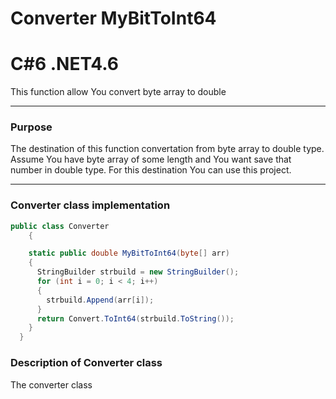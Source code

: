 

# Converter MyBitToInt64
# C#6  .NET4.6

This function allow You convert byte array to double

----

### Purpose
The destination of this function convertation from byte array to double type. Assume You have byte array of some length and You want save that number in double type. For this destination You can use this project.

----

### Converter class implementation 
```c#
public class Converter
    {

    static public double MyBitToInt64(byte[] arr)
    {
      StringBuilder strbuild = new StringBuilder();
      for (int i = 0; i < 4; i++)
      {
        strbuild.Append(arr[i]);
      }
      return Convert.ToInt64(strbuild.ToString());
    }  
  }
  ```
### Description of Converter class
The converter class 
